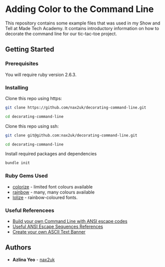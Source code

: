 # Adding Color to the Command Line

This repository contains some example files that was used in my Show and Tell at Made Tech Academy. It contains introductory information on how to decorate the command line for our tic-tac-toe project.

## Getting Started

### Prerequisites

You will require ruby version 2.6.3.

### Installing

Clone this repo using https:

```bash
git clone https://github.com/nax2uk/decorating-command-line.git

cd decorating-command-line
```
Clone this repo using ssh:
```bash
git clone git@github.com:nax2uk/decorating-command-line.git

cd decorating-command-line
```

Install required packages and dependencies

```bash
bundle init
```
### Ruby Gems Used
* [colorize](https://rdoc.info/github/fazibear/colorize) - limited font colours available
* [rainbow](https://github.com/sickill/rainbow/tree/master) - many, many colours available
* [lolize](https://github.com/sickill/rainbow/tree/master) - rainbow-coloured fonts.

### Useful Referencees
* [Build your own Command Line with ANSI escape codes](https://www.lihaoyi.com/post/BuildyourownCommandLinewithANSIescapecodes.html)
* [Useful ANSI Escape Sequences References](https://gist.github.com/fnky/458719343aabd01cfb17a3a4f7296797)
* [Create your own ASCII Text Banner](https://fsymbols.com/generators/carty/)

## Authors

* **Azlina Yeo** - [nax2uk](https://github.com/nax2uk)




